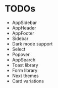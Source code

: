 # TODOs

- AppSidebar
- AppHeader
- AppFooter
- Sidebar
- Dark mode support
- Select
- Popover
- AppSearch
- Toast library
- Form library
- Next themes
- Card variations
